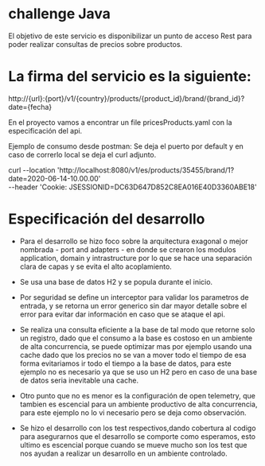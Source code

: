 # challenge Java

El objetivo de este servicio es disponibilizar un punto de acceso Rest para poder realizar
consultas de precios sobre productos.

# La firma del servicio es la siguiente:
  http://{url}:{port}/v1/{country}/products/{product_id}/brand/{brand_id}?date={fecha}

En el proyecto vamos a encontrar un file pricesProducts.yaml con la especificación del api.

Ejemplo de consumo desde postman:
Se deja el puerto por default y en caso de correrlo local se deja el curl adjunto.

  curl --location 'http://localhost:8080/v1/es/products/35455/brand/1?date=2020-06-14-10.00.00' \
--header 'Cookie: JSESSIONID=DC63D647D852C8EA016E40D3360ABE18'

# Especificación del desarrollo

* Para el desarrollo se hizo foco sobre la arquitectura exagonal o mejor nombrada - port and adapters -
en donde se crearon los modulos application, domain y intrastructure por lo que se hace una separación
clara de capas y se evita el alto acoplamiento.

* Se usa una base de datos H2 y se popula durante el inicio.

* Por seguridad se define un interceptor para validar los parametros de entrada, y se retorna un error
generico sin dar mayor detalle sobre el error para evitar dar información en caso que se ataque el api.

* Se realiza una consulta eficiente a la base de tal modo que retorne solo un registro, dado que el
consumo a la base es costoso en un ambiente de alta concurrencia, se puede optimizar mas por ejemplo
usando una cache dado que los precios no se van a mover todo el tiempo de esa forma evitariamos ir 
todo el tiempo a la base de datos, para este ejemplo no es necesario ya que se uso un H2 pero en caso 
de una base de datos seria inevitable una cache.

* Otro punto que no es menor es la configuración de open telemetry, que tambien es escencial para un ambiente 
productivo de alta concurrencia, para este ejemplo no lo vi necesario pero se deja como observación.

* Se hizo el desarrollo con los test respectivos,dando cobertura al codigo para asegurarnos que el
  desarrollo se comporte como esperamos, esto ultimo es escencial porque cuando se mueve mucho son
  los test que nos ayudan a realizar un desarrollo en un ambiente controlado.





